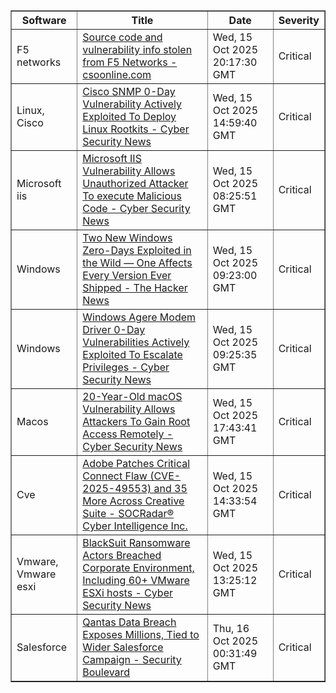 <table border="1" style="width:100%; border-collapse: collapse;">
<thead>
<tr>
<th>Software</th>
<th>Title</th>
<th>Date</th>
<th>Severity</th>
</tr>
</thead>
<tbody><tr>
<td>F5 networks</td>
<td><a href="https://news.google.com/rss/articles/CBMiqAFBVV95cUxQT251TjBfdFQ2Rlpic3BLYzlzdUlUVzlob3QzOVZEWTJCcHlOMXdqQ2xnOWZvd05hdkZHQzM1SDBqb2VNb0hxNHJ2UEFpMGd3V0oyRUx1MUptTkY0OXJXQmthRlBHSWc0MDZYYVEzaGl0TTJ4LXI3RGVUR243QjFYbEpCWmJfZjAzQjFkUV9sd0tjNFV3eXB4X2FRTjE2Q1dLR0JXOW95cnc?oc=5">Source code and vulnerability info stolen from F5 Networks - csoonline.com</a></td>
<td>Wed, 15 Oct 2025 20:17:30 GMT</td>
<td>Critical</td>
</tr>
<tr>
<td>Linux, Cisco</td>
<td><a href="https://news.google.com/rss/articles/CBMie0FVX3lxTFA0ZkhWZ2pRejc1ZzhfVS1PSVY4OFhuZ1Z6UHAxVVBjdm1tM1BscTFlTzh4LVRydVlxcTd5cE9vY3l6VUd3QUtjbi14U01INzVyNFA3RHNFc196S0FyTXRMNlA0WWxiNG95U1JXb05NQkpsVWtra1FIQTdCWdIBgAFBVV95cUxPWVVnNlVqVXJJZFVxRXRlamRTdWZpWUNtRlhyQnNINmZNVWg2UTNVeXFHM19hbnA0b2JJekNrNWF3ZEtROTFRRmhrQ0pRNTRIMjJVeFJGb3J0X0g4ekhYNzV2OGJSMUxsWThMN3BHbGVGMWdmVmZILV9yT3ZLdDUyQg?oc=5">Cisco SNMP 0-Day Vulnerability Actively Exploited To Deploy Linux Rootkits - Cyber Security News</a></td>
<td>Wed, 15 Oct 2025 14:59:40 GMT</td>
<td>Critical</td>
</tr>
<tr>
<td>Microsoft iis</td>
<td><a href="https://news.google.com/rss/articles/CBMiakFVX3lxTE5MM2o2a3VvbFA2Zl8yWlhld0Y4clJqbFZlcTBQTmlEaXdTcnVKWGdXZi1ucWVGYldmNGxNX1UwYUpWXzgydXN1Q0pkdElnT1lFV00wbEhBU2l0MnZyTG16anZhU3NQampxU3c?oc=5">Microsoft IIS Vulnerability Allows Unauthorized Attacker To execute Malicious Code - Cyber Security News</a></td>
<td>Wed, 15 Oct 2025 08:25:51 GMT</td>
<td>Critical</td>
</tr>
<tr>
<td>Windows</td>
<td><a href="https://news.google.com/rss/articles/CBMigwFBVV95cUxPSGR4TXpaU29oczN1ZU9FVVBnN0pfbncyNnVzbXR2NE44b2tXRHRKeENEVVpzR2VublJnY0MydkM2Y25TNkJ1ZnRhTDg5VGp2U3p4ZE9YNk1MdHlzYjBpUUVJd2VDWHlFUmpSSE9HZGxZTmpnY2xJUW4xeE5PSFh3UVpWOA?oc=5">Two New Windows Zero-Days Exploited in the Wild — One Affects Every Version Ever Shipped - The Hacker News</a></td>
<td>Wed, 15 Oct 2025 09:23:00 GMT</td>
<td>Critical</td>
</tr>
<tr>
<td>Windows</td>
<td><a href="https://news.google.com/rss/articles/CBMicEFVX3lxTE16SkZ6WWMyYlpzakgzWkR0WDJyMWY0eVBwNHBDdjdrelQxemxnbFZ3dnlSZW8tdDNEZDVyTVBtMU1Ta1lTTkEweHNNQkl2YW42R0U3TVE4T293aUJUaG9rbjB3dWZZOEM2UndNTUJrelQ?oc=5">Windows Agere Modem Driver 0-Day Vulnerabilities Actively Exploited To Escalate Privileges - Cyber Security News</a></td>
<td>Wed, 15 Oct 2025 09:25:35 GMT</td>
<td>Critical</td>
</tr>
<tr>
<td>Macos</td>
<td><a href="https://news.google.com/rss/articles/CBMiekFVX3lxTFA1SDY3YzlZNUFXdTFKalVUZWVZemFubWdLOEQ5bk9nc3VUZDE3cVV0c0huSlZ3RThGWlFVZ3pNaGlUcFdvME1xYkt0RFNSWVlxSzRpZjdEVmNKdmh3RTM5MHhlX1ZrT184QVBNcDRzWElPV3dhNWZGVHRn0gF6QVVfeXFMUDVINjdjOVk1QVd1MUpqVVRlZVl6YW5tZ0s4RDluT2dzdVRkMTdxVXRzSG5KVndFOEZaUVVnek1oaVRwV28wTXFiS3REU1JZWXFLNGlmN0RWY0p2aHdFMzkweGVfVmtPXzhBUE1wNHNYSU9Xd2E1ZkZUdGc?oc=5">20-Year-Old macOS Vulnerability Allows Attackers To Gain Root Access Remotely - Cyber Security News</a></td>
<td>Wed, 15 Oct 2025 17:43:41 GMT</td>
<td>Critical</td>
</tr>
<tr>
<td>Cve</td>
<td><a href="https://news.google.com/rss/articles/CBMif0FVX3lxTE94LVpMOFRjdktoWXZIT19wMDVYYmozZkVGNXZlNHg0akpRMERIT0tycmRmaGVKSHhYenBlNUtOdlJFckhZNllMS0NEdkJQMWM2cENHRjhpTEZIQjFOWjI2WW5NNVVXUFMtbk1KRnRjeVg4dkw1RFhsWlowTERhRnc?oc=5">Adobe Patches Critical Connect Flaw (CVE-2025-49553) and 35 More Across Creative Suite - SOCRadar® Cyber Intelligence Inc.</a></td>
<td>Wed, 15 Oct 2025 14:33:54 GMT</td>
<td>Critical</td>
</tr>
<tr>
<td>Vmware, Vmware esxi</td>
<td><a href="https://news.google.com/rss/articles/CBMicEFVX3lxTE5SdVQ5elVRVThYaFJxeGJwaWVMcmhxaVV6QXptd000eFpGTFVRdERGQl90bDNPNC1uZzktTHVCMG9zNGw0TWU3SkpVeXN0Q182Wk43dVhkUG9JYXpkQWREaEtOR1E3Z2Fsck5WZ3pfemU?oc=5">BlackSuit Ransomware Actors Breached Corporate Environment, Including 60+ VMware ESXi hosts - Cyber Security News</a></td>
<td>Wed, 15 Oct 2025 13:25:12 GMT</td>
<td>Critical</td>
</tr>
<tr>
<td>Salesforce</td>
<td><a href="https://news.google.com/rss/articles/CBMirAFBVV95cUxQQWttS0NlNWpvNkFIS1B0a1hYTXRPRDJJMkRtSmdPbzhjb2tsSFNxQThzVjllMTRpUWhyS2RqZkJxU3FRcm5FRHpTS3JEb3BoWmxzZUE4c1loei1PYnVPUk1TZzZwSzVtTDU2bWREZElWZzNZa1lCejY3VE42U2ZpWXBPYkhEYlQ0WFFWcjRCcEdicDQtRV9FMXFMT3N0NjZfM1pVMVkwWTJWMW5D?oc=5">Qantas Data Breach Exposes Millions, Tied to Wider Salesforce Campaign - Security Boulevard</a></td>
<td>Thu, 16 Oct 2025 00:31:49 GMT</td>
<td>Critical</td>
</tr>
</tbody>
</table>
